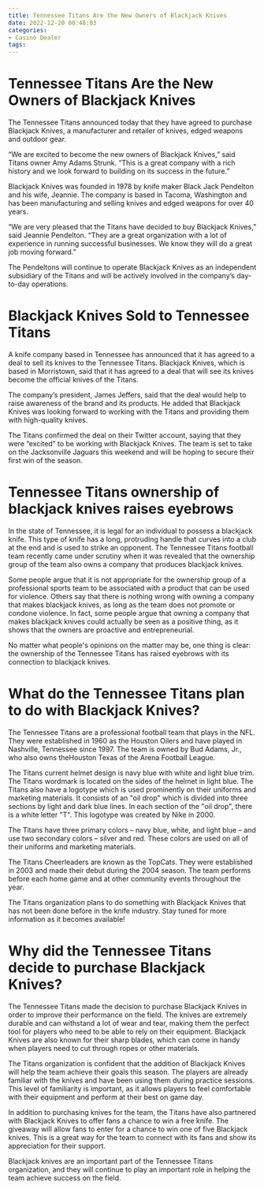 ```yaml
---
title: Tennessee Titans Are the New Owners of Blackjack Knives
date: 2022-12-20 08:48:03
categories:
- Casino Dealer
tags:
---
```



#  Tennessee Titans Are the New Owners of Blackjack Knives

The Tennessee Titans announced today that they have agreed to purchase Blackjack Knives, a manufacturer and retailer of knives, edged weapons and outdoor gear.

“We are excited to become the new owners of Blackjack Knives,” said Titans owner Amy Adams Strunk. “This is a great company with a rich history and we look forward to building on its success in the future.”

Blackjack Knives was founded in 1978 by knife maker Black Jack Pendelton and his wife, Jeannie. The company is based in Tacoma, Washington and has been manufacturing and selling knives and edged weapons for over 40 years.

“We are very pleased that the Titans have decided to buy Blackjack Knives,” said Jeannie Pendelton. “They are a great organization with a lot of experience in running successful businesses. We know they will do a great job moving forward.”

The Pendeltons will continue to operate Blackjack Knives as an independent subsidiary of the Titans and will be actively involved in the company’s day-to-day operations.

#  Blackjack Knives Sold to Tennessee Titans

A knife company based in Tennessee has announced that it has agreed to a deal to sell its knives to the Tennessee Titans. Blackjack Knives, which is based in Morristown, said that it has agreed to a deal that will see its knives become the official knives of the Titans.

The company’s president, James Jeffers, said that the deal would help to raise awareness of the brand and its products. He added that Blackjack Knives was looking forward to working with the Titans and providing them with high-quality knives.

The Titans confirmed the deal on their Twitter account, saying that they were “excited” to be working with Blackjack Knives. The team is set to take on the Jacksonville Jaguars this weekend and will be hoping to secure their first win of the season.

#  Tennessee Titans ownership of blackjack knives raises eyebrows

In the state of Tennessee, it is legal for an individual to possess a blackjack knife. This type of knife has a long, protruding handle that curves into a club at the end and is used to strike an opponent. The Tennessee Titans football team recently came under scrutiny when it was revealed that the ownership group of the team also owns a company that produces blackjack knives.

Some people argue that it is not appropriate for the ownership group of a professional sports team to be associated with a product that can be used for violence. Others say that there is nothing wrong with owning a company that makes blackjack knives, as long as the team does not promote or condone violence. In fact, some people argue that owning a company that makes blackjack knives could actually be seen as a positive thing, as it shows that the owners are proactive and entrepreneurial.

No matter what people's opinions on the matter may be, one thing is clear: the ownership of the Tennessee Titans has raised eyebrows with its connection to blackjack knives.

#  What do the Tennessee Titans plan to do with Blackjack Knives?

The Tennessee Titans are a professional football team that plays in the NFL. They were established in 1960 as the Houston Oilers and have played in Nashville, Tennessee since 1997. The team is owned by Bud Adams, Jr., who also owns theHouston Texas of the Arena Football League.

The Titans current helmet design is navy blue with white and light blue trim. The Titans wordmark is located on the sides of the helmet in light blue. The Titans also have a logotype which is used prominently on their uniforms and marketing materials. It consists of an "oil drop" which is divided into three sections by light and dark blue lines. In each section of the "oil drop", there is a white letter "T". This logotype was created by Nike in 2000.

The Titans have three primary colors – navy blue, white, and light blue – and use two secondary colors – silver and red. These colors are used on all of their uniforms and marketing materials.

The Titans Cheerleaders are known as the TopCats. They were established in 2003 and made their debut during the 2004 season. The team performs before each home game and at other community events throughout the year.

The Titans organization plans to do something with Blackjack Knives that has not been done before in the knife industry. Stay tuned for more information as it becomes available!

#  Why did the Tennessee Titans decide to purchase Blackjack Knives?

The Tennessee Titans made the decision to purchase Blackjack Knives in order to improve their performance on the field. The knives are extremely durable and can withstand a lot of wear and tear, making them the perfect tool for players who need to be able to rely on their equipment. Blackjack Knives are also known for their sharp blades, which can come in handy when players need to cut through ropes or other materials.

The Titans organization is confident that the addition of Blackjack Knives will help the team achieve their goals this season. The players are already familiar with the knives and have been using them during practice sessions. This level of familiarity is important, as it allows players to feel comfortable with their equipment and perform at their best on game day.

In addition to purchasing knives for the team, the Titans have also partnered with Blackjack Knives to offer fans a chance to win a free knife. The giveaway will allow fans to enter for a chance to win one of five Blackjack knives. This is a great way for the team to connect with its fans and show its appreciation for their support.

Blackjack knives are an important part of the Tennessee Titans organization, and they will continue to play an important role in helping the team achieve success on the field.
